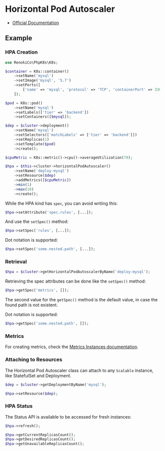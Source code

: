 # Horizontal Pod Autoscaler

- [Official Documentation](https://kubernetes.io/docs/tasks/run-application/horizontal-pod-autoscale/)

## Example

### HPA Creation

```php
use RenokiCo\PhpK8s\K8s;

$container = K8s::container()
    ->setName('mysql')
    ->setImage('mysql', '5.7')
    ->setPorts([
        ['name' => 'mysql', 'protocol' => 'TCP', 'containerPort' => 3306],
    ]);

$pod = K8s::pod()
    ->setName('mysql')
    ->setLabels(['tier' => 'backend'])
    ->setContainers([$mysql]);

$dep = $cluster->deployment()
    ->setName('mysql')
    ->setSelectors(['matchLabels' => ['tier' => 'backend']])
    ->setReplicas(1)
    ->setTemplate($pod)
    ->create();

$cpuMetric = K8s::metric()->cpu()->averageUtilization(70);

$hpa = $this->cluster->horizontalPodAutoscaler()
    ->setName('deploy-mysql')
    ->setResource($dep)
    ->addMetrics([$cpuMetric])
    ->min(1)
    ->max(10)
    ->create();
```

While the HPA kind has `spec`, you can avoid writing this:

```php
$hpa->setAttribute('spec.rules', [...]);
```

And use the `setSpec()` method:

```php
$hpa->setSpec('rules', [...]);
```

Dot notation is supported:

```php
$hpa->setSpec('some.nested.path', [...]);
```

### Retrieval

```php
$hpa = $cluster->getHorizontalPodAutoscalerByName('deploy-mysql');
```

Retrieving the spec attributes can be done like the `setSpec()` method:

```php
$hpa->getSpec('metrics', []);
```

The second value for the `getSpec()` method is the default value, in case the found path is not existent.

Dot notation is supported:

```php
$hpa->getSpec('some.nested.path', []);
```

### Metrics

For creating metrics, check the [Metrics Instances documentation](../instances/Metrics.md).

### Attaching to Resources

The Horizontal Pod Autoscaler class can attach to any `Scalable` instance, like StatefulSet and Deployment.

```php
$dep = $cluster->getDeploymentByName('mysql');

$hpa->setResource($dep);
```

### HPA Status

The Status API is available to be accessed for fresh instances:

```php
$hpa->refresh();

$hpa->getCurrentReplicasCount();
$hpa->getDesiredReplicasCount();
$hpa->getUnavailableReplicasCount();
```
